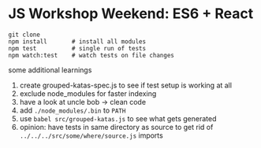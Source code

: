 # JS Workshop Weekend: ES6 + React

```
git clone
npm install       # install all modules
npm test          # single run of tests
npm watch:test    # watch tests on file changes
```

some additional learnings

1. create grouped-katas-spec.js to see if test setup is working at all
2. exclude node_modules for faster indexing
3. have a look at uncle bob -> clean code
4. add `./node_modules/.bin` to `PATH`
5. use `babel src/grouped-katas.js` to see what gets generated
6. opinion: have tests in same directory as source to get rid of `../../../src/some/where/source.js` imports
